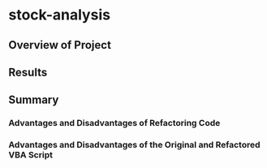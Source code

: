 # stock-analysis
## Overview of Project
## Results
## Summary
### Advantages and Disadvantages of Refactoring Code
### Advantages and Disadvantages of the Original and Refactored VBA Script
